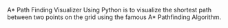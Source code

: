 A* Path Finding Visualizer Using Python is to visualize the shortest  path between two points on the grid using the famous A* Pathfinding  Algorithm.
